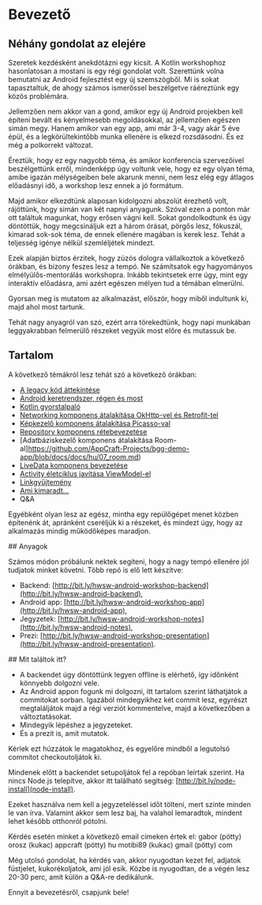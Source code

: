 # Bevezető

## Néhány gondolat az elejére

Szeretek kezdésként anekdótázni egy kicsit. A Kotlin workshophoz hasonlatosan a mostani is egy régi gondolat volt. Szerettünk volna bemutatni az Android fejlesztést egy új szemszögből. Mi is sokat tapasztaltuk, de ahogy számos ismerőssel beszélgetve ráéreztünk egy közös problémára.  

Jellemzően nem akkor van a gond, amikor egy új Android projekben kell építeni bevált és kényelmesebb megoldásokkal, az jellemzően egészen simán megy. Hanem amikor van egy app, ami már 3-4, vagy akár 5 éve épül, és a legkörültekintőbb munka ellenére is elkezd rozsdásodni. És ez még a polkorrekt változat. 

Éreztük, hogy ez egy nagyobb téma, és amikor konferencia szervezőivel beszélgettünk erről, mindenképp úgy voltunk vele, hogy ez egy olyan téma, amibe igazán mélységeiben bele akarunk menni, nem lesz elég egy átlagos előadásnyi idő, a workshop lesz ennek a jó formátum.

Majd amikor elkezdtünk alaposan kidolgozni abszolút érezhető volt, rájöttünk, hogy simán van két napnyi anyagunk. Szóval ezen a ponton már ott találtuk magunkat, hogy erősen vágni kell. Sokat gondolkodtunk és úgy döntöttük, hogy megcsináljuk ezt a három órásat, pörgős lesz, fókuszál, kimarad sok-sok téma, de ennek ellenére magában is kerek lesz. Tehát a teljesség igénye nélkül szemléljétek mindezt.

Ezek alapján biztos érzitek, hogy zúzós dologra vállalkoztok a következő órákban, és bizony feszes lesz a tempó. Ne számítsatok egy hagyományos elmélyülős-mentorálás workshopra. Inkább tekintsetek erre úgy, mint egy interaktív előadásra, ami azért egészen mélyen tud a témában elmerülni.

Gyorsan meg is mutatom az alkalmazást, először, hogy miből indultunk ki, majd ahol most tartunk.

Tehát nagy anyagról van szó, ezért arra törekedtünk, hogy napi munkában leggyakrabban felmerülő részeket vegyük most előre és mutassuk be. 

## Tartalom

A következő témákról lesz tehát szó a következő órákban:

- [A legacy kód áttekintése](https://github.com/AppCraft-Projects/bgg-demo-app/blob/docs/docs/hu/01_legacy_code.md)
- [Android keretrendszer, régen és most](https://github.com/AppCraft-Projects/bgg-demo-app/blob/docs/docs/hu/02_android_fw_musings.md)
- [Kotlin gyorstalpaló](https://github.com/AppCraft-Projects/bgg-demo-app/blob/docs/docs/hu/03_kotlin_basics.md)
- [Networking komponens átalakítása OkHttp-vel és Retrofit-tel](https://github.com/AppCraft-Projects/bgg-demo-app/blob/docs/docs/hu/04_networking_okhttp_retrofit.md)
- [Képkezelő komponens átalakítása Picasso-val](https://github.com/AppCraft-Projects/bgg-demo-app/blob/docs/docs/hu/05_image_handling_picasso.md)
- [Repository komponens rétebevezetése](https://github.com/AppCraft-Projects/bgg-demo-app/blob/docs/docs/hu/06_repository.md)
- [Adatbáziskezelő komponens átalakítása Room-al]https://github.com/AppCraft-Projects/bgg-demo-app/blob/docs/docs/hu/07_room.md)
- [LiveData komponens bevezetése](https://github.com/AppCraft-Projects/bgg-demo-app/blob/docs/docs/hu/08_livedata.md)
- [Activity életciklus javítása ViewModel-el](https://github.com/AppCraft-Projects/bgg-demo-app/blob/docs/docs/hu/09_viewmodel.md)
- [Linkgyűjtemény](https://github.com/AppCraft-Projects/bgg-demo-app/blob/docs/docs/hu/10_links.md)
- [Ami kimaradt...](https://github.com/AppCraft-Projects/bgg-demo-app/blob/docs/docs/hu/11_missing_topics.md)
- Q&A

Egyébként olyan lesz az egész, mintha egy repülőgépet menet közben építenénk át, apránként cseréljük ki a részeket, és mindezt úgy, hogy az alkalmazás mindig működőképes maradjon.

## Anyagok

Számos módon próbálunk nektek segíteni, hogy a nagy tempó ellenére jól tudjatok minket követni. Több repó is elő lett készítve: 

- Backend: [http://bit.ly/hwsw-android-workshop-backend](http://bit.ly/hwsw-android-backend),
- Android app: [http://bit.ly/hwsw-android-workshop-app](http://bit.ly/hwsw-android-app),
- Jegyzetek: [http://bit.ly/hwsw-android-workshop-notes](http://bit.ly/hwsw-android-notes),
- Prezi: [http://bit.ly/hwsw-android-workshop-presentation](http://bit.ly/hwsw-android-presentation).

## Mit találtok itt?
- A backendet úgy döntöttünk legyen offline is elérhető, így időnként könnyebb dolgozni vele.
- Az Android appon fogunk mi dolgozni, itt tartalom szerint láthatjátok a commitokat sorban. Igazából mindegyikhez két commit lesz, egyrészt megtaláljátok majd a régi verziót kommentelve, majd a következőben a változtatásokat.
- Mindegyik lépéshez a jegyzeteket. 
- És a prezit is, amit mutatok.

Kérlek ezt húzzátok le magatokhoz, és egyelőre mindből a legutolsó commitot checkoutoljátok ki. 

Mindenek előtt a backendet setupoljátok fel a repóban leírtak szerint. Ha nincs Node.js telepítve, akkor itt található segítség: [http://bit.ly/node-install](node-install).

Ezeket használva nem kell a jegyzeteléssel időt tölteni, mert szinte minden le van írva. Valamint akkor sem lesz baj, ha valahol lemaradtok, mindent lehet később otthonról pótolni.

Kérdés esetén minket a következő email címeken értek el:
gabor (pötty) orosz (kukac) appcraft (pötty) hu
motibi89 (kukac) gmail (pötty) com

Még utolsó gondolat, ha kérdés van, akkor nyugodtan kezet fel, adjatok füstjelet, kukorékoljatok, ami jól esik. Közbe is nyugodtan, de a végén lesz 20-30 perc, amit külön a Q&A-re dedikálunk.

Ennyit a bevezetésről, csapjunk bele!
